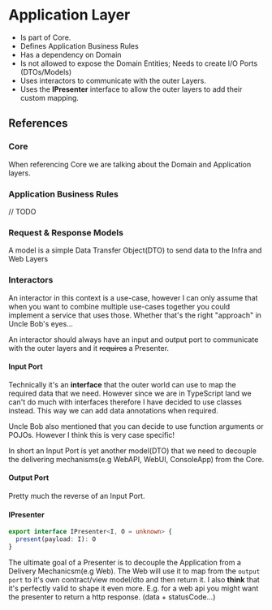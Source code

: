 # Application Layer

- Is part of Core.
- Defines Application Business Rules
- Has a dependency on Domain
- Is not allowed to expose the Domain Entities; Needs to create I/O Ports (DTOs/Models)
- Uses interactors to communicate with the outer Layers.
- Uses the **IPresenter** interface to allow the outer layers to add their custom mapping.

## References

### Core

When referencing Core we are talking about the Domain and Application layers.

### Application Business Rules

// TODO

### Request & Response Models

A model is a simple Data Transfer Object(DTO) to send data to the Infra and Web Layers

### Interactors

An interactor in this context is a use-case, however I can only assume that when you want to combine multiple use-cases together
you could implement a service that uses those. Whether that's the right "approach" in Uncle Bob's eyes...

An interactor should always have an input and output port to communicate with the outer layers and it ~~requires~~ a Presenter.

#### Input Port

Technically it's an **interface** that the outer world can use to map the required data that we need. However since we are in TypeScript land we can't do much with interfaces
therefore I have decided to use classes instead. This way we can add data annotations when required.

Uncle Bob also mentioned that you can decide to use function arguments or POJOs. However I think this is very case specific!

In short an Input Port is yet another model(DTO) that we need to decouple the delivering mechanisms(e.g WebAPI, WebUI, ConsoleApp) from the Core.

#### Output Port

Pretty much the reverse of an Input Port.

#### IPresenter

```ts
export interface IPresenter<I, O = unknown> {
  present(payload: I): O
}
```

The ultimate goal of a Presenter is to decouple the Application from a Delivery Mechanicsm(e.g Web). The Web will use it to map from the `output port` to it's own contract/view model/dto and then return it. I also **think** that it's perfectly valid to shape it even more. E.g. for a web api you might want the presenter to return a http response. (data + statusCode...)
